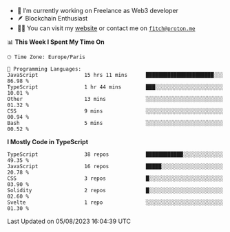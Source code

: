 - 🔭 I’m currently working on Freelance as Web3 developer
- 🪶 Blockchain Enthusiast
- 👨‍💻 You can visit my [website](https://f1tch.xyz) or contact me on [`f1tch@proton.me`](mailto:f1tch@proton.me)

<!--START_SECTION:waka-->
📊 **This Week I Spent My Time On** 

```text
🕑︎ Time Zone: Europe/Paris

💬 Programming Languages: 
JavaScript               15 hrs 11 mins      ██████████████████████░░░   86.98 % 
TypeScript               1 hr 44 mins        ███░░░░░░░░░░░░░░░░░░░░░░   10.01 % 
Other                    13 mins             ░░░░░░░░░░░░░░░░░░░░░░░░░   01.32 % 
CSS                      9 mins              ░░░░░░░░░░░░░░░░░░░░░░░░░   00.94 % 
Bash                     5 mins              ░░░░░░░░░░░░░░░░░░░░░░░░░   00.52 % 
```

**I Mostly Code in TypeScript** 

```text
TypeScript               38 repos            ████████████░░░░░░░░░░░░░   49.35 % 
JavaScript               16 repos            █████░░░░░░░░░░░░░░░░░░░░   20.78 % 
CSS                      3 repos             █░░░░░░░░░░░░░░░░░░░░░░░░   03.90 % 
Solidity                 2 repos             █░░░░░░░░░░░░░░░░░░░░░░░░   02.60 % 
Svelte                   1 repo              ░░░░░░░░░░░░░░░░░░░░░░░░░   01.30 % 
```




 Last Updated on 05/08/2023 16:04:39 UTC
<!--END_SECTION:waka-->
